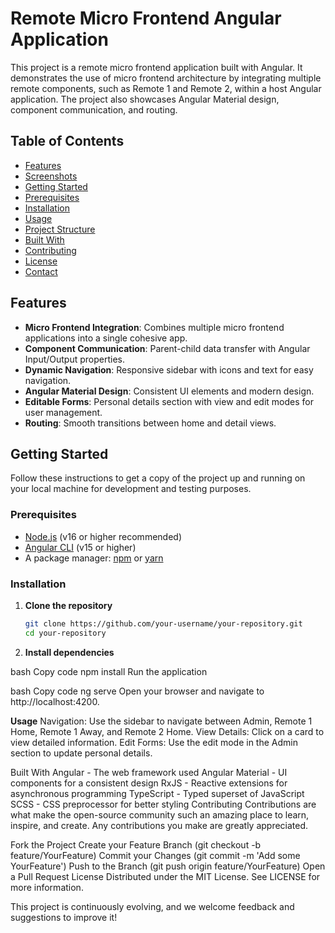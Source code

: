 # Remote Micro Frontend Angular Application

This project is a remote micro frontend application built with Angular. It demonstrates the use of micro frontend architecture by integrating multiple remote components, such as Remote 1 and Remote 2, within a host Angular application. The project also showcases Angular Material design, component communication, and routing.

## **Table of Contents**
- [Features](#features)
- [Screenshots](#screenshots)
- [Getting Started](#getting-started)
- [Prerequisites](#prerequisites)
- [Installation](#installation)
- [Usage](#usage)
- [Project Structure](#project-structure)
- [Built With](#built-with)
- [Contributing](#contributing)
- [License](#license)
- [Contact](#contact)

## **Features**
- **Micro Frontend Integration**: Combines multiple micro frontend applications into a single cohesive app.
- **Component Communication**: Parent-child data transfer with Angular Input/Output properties.
- **Dynamic Navigation**: Responsive sidebar with icons and text for easy navigation.
- **Angular Material Design**: Consistent UI elements and modern design.
- **Editable Forms**: Personal details section with view and edit modes for user management.
- **Routing**: Smooth transitions between home and detail views.
  
## **Getting Started**
Follow these instructions to get a copy of the project up and running on your local machine for development and testing purposes.

### **Prerequisites**
- [Node.js](https://nodejs.org/) (v16 or higher recommended)
- [Angular CLI](https://angular.io/cli) (v15 or higher)
- A package manager: [npm](https://www.npmjs.com/) or [yarn](https://yarnpkg.com/)

### **Installation**
1. **Clone the repository**
   ```bash
   git clone https://github.com/your-username/your-repository.git
   cd your-repository
2. **Install dependencies**

bash
Copy code
npm install
Run the application

bash
Copy code
ng serve
Open your browser and navigate to http://localhost:4200.

**Usage**
Navigation: Use the sidebar to navigate between Admin, Remote 1 Home, Remote 1 Away, and Remote 2 Home.
View Details: Click on a card to view detailed information.
Edit Forms: Use the edit mode in the Admin section to update personal details.


Built With
Angular - The web framework used
Angular Material - UI components for a consistent design
RxJS - Reactive extensions for asynchronous programming
TypeScript - Typed superset of JavaScript
SCSS - CSS preprocessor for better styling
Contributing
Contributions are what make the open-source community such an amazing place to learn, inspire, and create. Any contributions you make are greatly appreciated.

Fork the Project
Create your Feature Branch (git checkout -b feature/YourFeature)
Commit your Changes (git commit -m 'Add some YourFeature')
Push to the Branch (git push origin feature/YourFeature)
Open a Pull Request
License
Distributed under the MIT License. See LICENSE for more information.

This project is continuously evolving, and we welcome feedback and suggestions to improve it!
